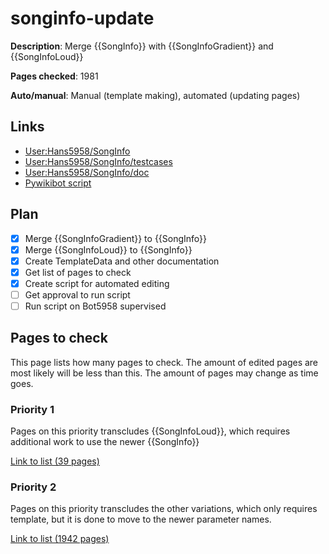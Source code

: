 # songinfo-update

**Description**: Merge {{SongInfo}} with {{SongInfoGradient}} and {{SongInfoLoud}}

**Pages checked**: 1981

**Auto/manual**: Manual (template making), automated (updating pages)

## Links

- [User:Hans5958/SongInfo](https://fridaynightfunking.fandom.com/wiki/User:Hans5958/SongInfo)
- [User:Hans5958/SongInfo/testcases](https://fridaynightfunking.fandom.com/wiki/User:Hans5958/SongInfo/testcases)
- [User:Hans5958/SongInfo/doc](https://fridaynightfunking.fandom.com/wiki/User:Hans5958/SongInfo/doc)
- [Pywikibot script](https://gitlab.com/Hans5958-MWS/fandom-fridaynightfunking/-/blob/master/pwb/scripts/userscripts/songinfo_updater.py)

## Plan

- [x] Merge {{SongInfoGradient}} to {{SongInfo}}
- [x] Merge {{SongInfoLoud}} to {{SongInfo}}
- [x] Create TemplateData and other documentation
- [x] Get list of pages to check
- [x] Create script for automated editing
- [ ] Get approval to run script 
- [ ] Run script on Bot5958 supervised

## Pages to check

This page lists how many pages to check. The amount of edited pages are most likely will be less than this. The amount of pages may change as time goes.

### Priority 1

Pages on this priority transcludes {{SongInfoLoud}}, which requires additional work to use the newer {{SongInfo}}

[Link to list (39 pages)](pages-prio-1.txt)

### Priority 2

Pages on this priority transcludes the other variations, which only requires template, but it is done to move to the newer parameter names.

[Link to list (1942 pages)](pages-prio-2.txt)